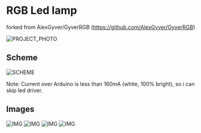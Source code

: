 # RGB Led lamp
forked from AlexGyver/GyverRGB (https://github.com/AlexGyver/GyverRGB)

![PROJECT_PHOTO](https://github.com/netkot/RGB-Led-lamp/blob/master/images/lamp.jpg)

## Scheme
![SCHEME](https://github.com/netkot/RGB-Led-lamp/blob/master/schemes/scheme1.png)

Note: Current over Arduino is less than 160mA (white, 100% bright), so i can skip led driver.

## Images

![IMG](https://github.com/netkot/RGB-Led-lamp/blob/master/images/img_02.jpg)
![IMG](https://github.com/netkot/RGB-Led-lamp/blob/master/images/img_03.jpg)
![IMG](https://github.com/netkot/RGB-Led-lamp/blob/master/images/img_04.jpg)
![IMG](https://github.com/netkot/RGB-Led-lamp/blob/master/images/img_05.jpg)

